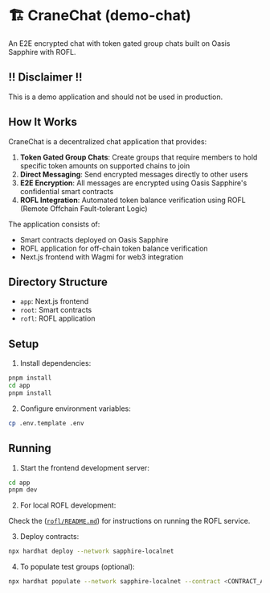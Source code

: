 # 🏗️ CraneChat (demo-chat)

An E2E encrypted chat with token gated group chats built on Oasis Sapphire with ROFL.

## !! Disclaimer !!

This is a demo application and should not be used in production.

## How It Works

CraneChat is a decentralized chat application that provides:

1. **Token Gated Group Chats**: Create groups that require members to hold specific token amounts on supported chains to join
2. **Direct Messaging**: Send encrypted messages directly to other users
3. **E2E Encryption**: All messages are encrypted using Oasis Sapphire's confidential smart contracts
4. **ROFL Integration**: Automated token balance verification using ROFL (Remote Offchain Fault-tolerant Logic)

The application consists of:
- Smart contracts deployed on Oasis Sapphire
- ROFL application for off-chain token balance verification
- Next.js frontend with Wagmi for web3 integration

## Directory Structure

- `app`: Next.js frontend
- `root`: Smart contracts
- `rofl`: ROFL application

## Setup

1. Install dependencies:

```sh
pnpm install
cd app
pnpm install
```

2. Configure environment variables:

```sh
cp .env.template .env
```

## Running

1. Start the frontend development server:

```sh
cd app
pnpm dev
```

2. For local ROFL development:

Check the ([`rofl/README.md`](./rofl/README.md)) for instructions on running the ROFL service.

3. Deploy contracts:

```sh
npx hardhat deploy --network sapphire-localnet
```

4. To populate test groups (optional):

```sh
npx hardhat populate --network sapphire-localnet --contract <CONTRACT_ADDRESS>
```

